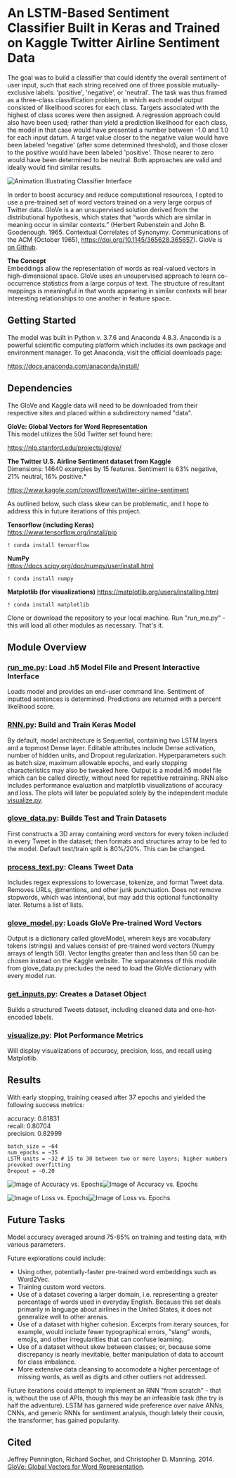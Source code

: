 # An LSTM-Based Sentiment Classifier Built in Keras and Trained on Kaggle Twitter Airline Sentiment Data 
  
The goal was to build a classifier that could identify the overall sentiment of user input, such that each string received one of three possible mutually-exclusive labels: 'positive', 'negative', or 'neutral'. The task was thus framed as a three-class classification problem, in which each model output consisted of likelihood scores for each class. Targets associated with the highest of class scores were then assigned. A regression approach could also have been used; rather than yield a prediction likelihood for each class, the model in that case would have presented a number between -1.0 and 1.0 for each input datum. A target value closer to the negative value would have been labeled 'negative' (after some determined threshold), and those closer to the positive would have been labeled 'positive'. Those nearer to zero would have been determined to be neutral. Both approaches are valid and ideally would find similar results. 

![Animation Illustrating Classifier Interface](classifier/images/example.gif)

In order to boost accuracy and reduce  computational resources, I opted to use a pre-trained set of word vectors trained on a very large corpus of Twitter data. GloVe is a an unsupervised solution derived from the distributional hypothesis, which states that “words which are similar in meaning occur in similar contexts.” (Herbert Rubenstein and John B. Goodenough. 1965. Contextual Correlates of Synonymy. Communications of the ACM (October 1965), https://doi.org/10.1145/365628.365657). GloVe is [on Github](https://github.com/stanfordnlp/GloVe).  

**The Concept**  
Embeddings allow the representation of words as real-valued vectors in high-dimensional space. GloVe uses an unsupervised approach to learn co-occurrence statistics from a large corpus of text. The structure of resultant mappings is meaningful in that words appearing in similar contexts will bear interesting relationships to one another in feature space. 

## Getting Started
The model was built in Python v. 3.7.6 and Anaconda 4.8.3. Anaconda is a powerful scientific computing platform which includes its own package and environment manager. To get Anaconda, visit the official downloads page:  

https://docs.anaconda.com/anaconda/install/

## Dependencies
The GloVe and Kaggle data will need to be downloaded from their respective sites and placed within a subdirectory named "data". 

**GloVe: Global Vectors for Word Representation**  
This model utilizes the 50d Twitter set found here:  

https://nlp.stanford.edu/projects/glove/

**The Twitter U.S. Airline Sentiment dataset from Kaggle**  
Dimensions: 14640 examples by 15 features. Sentiment is 63% negative, 21% neutral, 16% positive.*

https://www.kaggle.com/crowdflower/twitter-airline-sentiment

As outlined below, such class skew can be problematic, and I hope to address this in future iterations of this project. 

**Tensorflow (including Keras)**  
https://www.tensorflow.org/install/pip
```
! conda install tensorflow
```

**NumPy**  
https://docs.scipy.org/doc/numpy/user/install.html
```
! conda install numpy
```
**Matplotlib (for visualizations)**
https://matplotlib.org/users/installing.html
```
! conda install matplotlib
```

Clone or download the repository to your local machine. Run "run_me.py" - this will load all other modules as necessary. That's it. 

## Module Overview

### [run_me.py](classifier/run_me.py): Load .h5 Model File and Present Interactive Interface
Loads model and provides an end-user command line. Sentiment of inputted sentences is determined. Predictions are returned with a percent likelihood score. 

### [RNN.py](classifier/RNN.py): Build and Train Keras Model
By default, model architecture is Sequential, containing two LSTM layers and a topmost Dense layer. Editable attributes include Dense activation, number of hidden units, and Dropout regularization. Hyperparameters such as batch size, maximum allowable epochs, and early stopping characteristics may also be tweaked here. Output is a model.h5 model file which can be called directly, without need for repetitive retraining. RNN also includes performance evaluation and matplotlib visualizations of accuracy and loss.  The plots will later be populated solely by the independent module [visualize.py](classifier/visualize.py). 

### [glove_data.py](classifier/glove_data.py): Builds Test and Train Datasets
First constructs a 3D array containing word vectors for every token included in every Tweet in the dataset; then formats and structures array to be fed to the model. Default test/train split is 80%/20%. This can be changed. 

### [process_text.py](classifier/process_text.py): Cleans Tweet Data
Includes regex expressions to lowercase, tokenize, and format Tweet data. Removes URLs, @mentions, and other junk punctuation. Does not remove stopwords, which was intentional, but may add this optional functionality later. Returns a list of lists. 

### [glove_model.py](classifier/glove_model.py): Loads GloVe Pre-trained Word Vectors
Output is a dictionary called gloveModel, wherein keys are vocabulary tokens (strings) and values consist of pre-trained word vectors (Numpy arrays of length 50). Vector lengths greater than and less than 50 can be chosen instead on the Kaggle website. The separateness of this module from glove_data.py precludes the need to load the GloVe dictionary with every model run. 

### [get_inputs.py](classifier/get_inputs.py): Creates a Dataset Object 
Builds a structured Tweets dataset, including cleaned data and one-hot-encoded labels. 

### [visualize.py](classifier/visualize.py): Plot Performance Metrics
Will display visualizations of accuracy, precision, loss, and recall using Matplotlib. 

## Results

With early stopping, training ceased after 37 epochs and yielded the following success metrics: 

accuracy: 0.81831  
recall: 0.80704  
precision: 0.82999  

```
batch_size = ~64
num_epochs = ~35
LSTM units = ~32 # 15 to 30 between two or more layers; higher numbers provoked overfitting
Dropout = ~0.20
``` 

![Image of Accuracy vs. Epochs](classifier/images/Figure_9.png)![Image of Accuracy vs. Epochs](classifier/images/Figure_10.png)  


![Image of Loss vs. Epochs](classifier/images/Figure_11.png)![Image of Loss vs. Epochs](classifier/images/Figure_12.png)  

## Future Tasks
Model accuracy averaged around 75-85% on training and testing data, with various parameters.  

Future explorations could include:  

* Using other, potentially-faster pre-trained word embeddings such as Word2Vec.
* Training custom word vectors. 
* Use of a dataset covering a larger domain, i.e. representing a greater percentage of words used in everyday English. Because this set deals primarily in language about airlines in the United States, it does not generalize well to other arenas.
* Use of a dataset with higher cohesion. Excerpts from iterary sources, for example, would include fewer typographical errors, "slang" words, emojis, and other irregularities that can confuse learning. 
* Use of a dataset without skew between classes; or, because some discrepancy is nearly inevitable, better manipulation of data to account for class imbalance. 
* More extensive data cleansing to accomodate a higher percentage of missing words, as well as digits and other outliers not addressed. 

Future iterations could attempt to implement an RNN "from scratch" - that is, without the use of APIs, though this may be an infeasible task (the try is half the adventure). LSTM has garnered wide preference over naive ANNs, CNNs, and generic RNNs for sentiment analysis, though lately their cousin, the transformer, has gained popularity. 

## Cited

Jeffrey Pennington, Richard Socher, and Christopher D. Manning. 2014. [GloVe: Global Vectors for Word Representation](https://nlp.stanford.edu/pubs/glove.pdf).